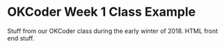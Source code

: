 # OKCoder Week 1 Class Example

Stuff from our OKCoder class during the early winter of 2018. HTML front end stuff. 